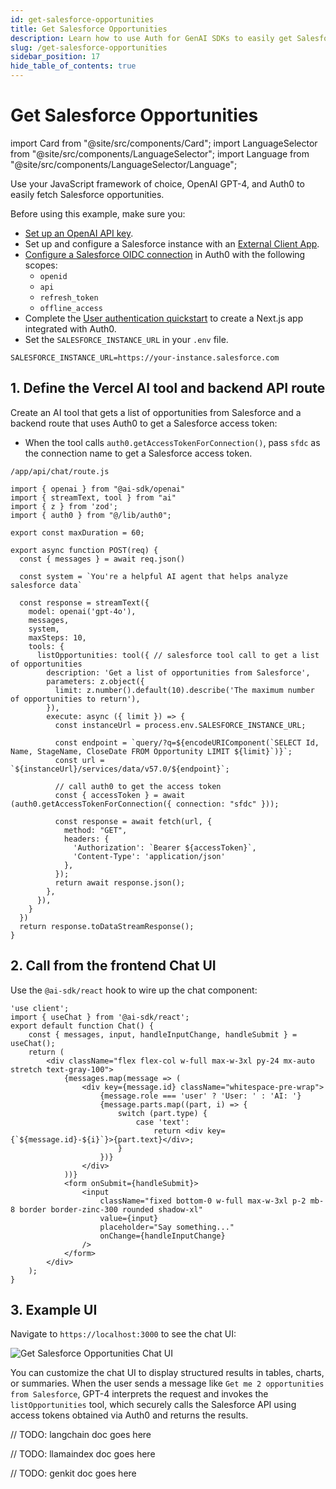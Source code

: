 ```yaml
---
id: get-salesforce-opportunities
title: Get Salesforce Opportunities
description: Learn how to use Auth for GenAI SDKs to easily get Salesforce opportunities.
slug: /get-salesforce-opportunities
sidebar_position: 17
hide_table_of_contents: true
---
```


# Get Salesforce Opportunities

import Card from "@site/src/components/Card";
import LanguageSelector from "@site/src/components/LanguageSelector";
import Language from "@site/src/components/LanguageSelector/Language";

Use your JavaScript framework of choice, OpenAI GPT-4, and Auth0 to easily fetch Salesforce opportunities.

<LanguageSelector>
  <Language id="js" name="Next.js" icon="nextjs.svg">

  <Card headerText="Prerequisites">

  Before using this example, make sure you:

  - [Set up an OpenAI API key](https://platform.openai.com/docs/quickstart?api-mode=chat).
  - Set up and configure a Salesforce instance with an [External Client App](https://help.salesforce.com/s/articleView?id=xcloud.external_client_apps.htm&type=5).
  - [Configure a Salesforce OIDC connection](https://auth0.com/docs/authenticate/identity-providers/enterprise-identity-providers/oidc) in Auth0 with the following scopes:
    - `openid`
    - `api`
    - `refresh_token`
    - `offline_access`
  - Complete the [User authentication quickstart](user-authentication) to create a Next.js app integrated with Auth0.
  - Set the `SALESFORCE_INSTANCE_URL` in your `.env` file.
  ```env
  SALESFORCE_INSTANCE_URL=https://your-instance.salesforce.com
  ```

  </Card>

  ## 1. Define the Vercel AI tool and backend API route

  Create an AI tool that gets a list of opportunities from Salesforce and a backend route that uses Auth0 to get a Salesforce access token:
  - When the tool calls `auth0.getAccessTokenForConnection()`, pass `sfdc` as the connection name to get a Salesforce access token.

  ```tsx
  /app/api/chat/route.js

  import { openai } from "@ai-sdk/openai"
  import { streamText, tool } from "ai"
  import { z } from 'zod';
  import { auth0 } from "@/lib/auth0";

  export const maxDuration = 60;

  export async function POST(req) {
    const { messages } = await req.json()

    const system = `You're a helpful AI agent that helps analyze salesforce data`

    const response = streamText({
      model: openai('gpt-4o'),
      messages,
      system,
      maxSteps: 10,
      tools: {
        listOpportunities: tool({ // salesforce tool call to get a list of opportunities
          description: 'Get a list of opportunities from Salesforce',
          parameters: z.object({
            limit: z.number().default(10).describe('The maximum number of opportunities to return'),
          }),
          execute: async ({ limit }) => {
            const instanceUrl = process.env.SALESFORCE_INSTANCE_URL;

            const endpoint = `query/?q=${encodeURIComponent(`SELECT Id, Name, StageName, CloseDate FROM Opportunity LIMIT ${limit}`)}`;
            const url = `${instanceUrl}/services/data/v57.0/${endpoint}`;

            // call auth0 to get the access token
            const { accessToken } = await (auth0.getAccessTokenForConnection({ connection: "sfdc" }));

            const response = await fetch(url, {
              method: "GET",
              headers: {
                'Authorization': `Bearer ${accessToken}`,
                'Content-Type': 'application/json'
              },
            });
            return await response.json();
          },
        }),
      }
    })
    return response.toDataStreamResponse();
  }
  ```

  ## 2. Call from the frontend Chat UI

  Use the `@ai-sdk/react` hook to wire up the chat component:

  ```tsx
  'use client';
  import { useChat } from '@ai-sdk/react';
  export default function Chat() {
      const { messages, input, handleInputChange, handleSubmit } = useChat();
      return (
          <div className="flex flex-col w-full max-w-3xl py-24 mx-auto stretch text-gray-100">
              {messages.map(message => (
                  <div key={message.id} className="whitespace-pre-wrap">
                      {message.role === 'user' ? 'User: ' : 'AI: '}
                      {message.parts.map((part, i) => {
                          switch (part.type) {
                              case 'text':
                                  return <div key={`${message.id}-${i}`}>{part.text}</div>;
                          }
                      })}
                  </div>
              ))}
              <form onSubmit={handleSubmit}>
                  <input
                      className="fixed bottom-0 w-full max-w-3xl p-2 mb-8 border border-zinc-300 rounded shadow-xl"
                      value={input}
                      placeholder="Say something..."
                      onChange={handleInputChange}
                  />
              </form>
          </div>
      );
  }
  ```

  ## 3. Example UI

  Navigate to `https://localhost:3000` to see the chat UI:

  ![Get Salesforce Opportunities Chat UI](/img/get_salesforce_opportunities_chat_ui.png)

  You can customize the chat UI to display structured results in tables, charts, or summaries. When the user sends a message like `Get me 2 opportunities from Salesforce`, GPT-4 interprets the request and invokes the `listOpportunities` tool, which securely calls the Salesforce API using access tokens obtained via Auth0 and returns the results.


  </Language>
  <Language id="langchain" name="LangChain" icon="langchain.svg" disabled={true}>

  // TODO: langchain doc goes here

  </Language>
  <Language id="llamaindex" name="LlamaIndex" icon="llamadex.svg" disabled={true}>

  // TODO: llamaindex doc goes here

  </Language>
  <Language id="genkit" name="GenKit" icon="genkit.svg" disabled={true}>

  // TODO: genkit doc goes here

  </Language>

</LanguageSelector>
